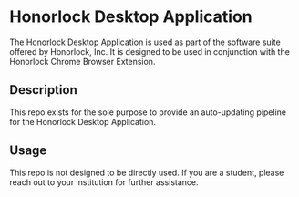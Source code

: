 # Honorlock Desktop Application

The Honorlock Desktop Application is used as part of the software suite offered by Honorlock, Inc. It is designed to be used in conjunction with the Honorlock Chrome Browser Extension.

## Description

This repo exists for the sole purpose to provide an auto-updating pipeline for the Honorlock Desktop Application.

## Usage

This repo is not designed to be directly used. If you are a student, please reach out to your institution for further assistance.
